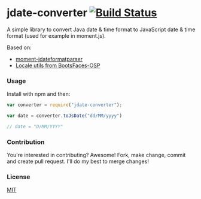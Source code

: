 # jdate-converter [![Build Status](https://travis-ci.org/elwin013/jdate-converter.svg?branch=master)](https://travis-ci.org/elwin013/jdate-converter)

A simple library to convert Java date & time format to JavaScript date & time format (used for example in moment.js).

Based on: 
 * [moment-jdateformatparser](https://github.com/MadMG/moment-jdateformatparser)
 * [Locale utils from BootsFaces-OSP](https://github.com/TheCoder4eu/BootsFaces-OSP/blob/master/src/main/java/net/bootsfaces/utils/LocaleUtils.java)

### Usage
Install with npm and then:

```javascript
var converter = require("jdate-converter");

var date = converter.toJsDate("dd/MM/yyyy")

// date = "D/MM/YYYY"

```

### Contribution
You're interested in contributing? Awesome! Fork, make change, commit and create
pull request. I'll do my best to merge changes!

### License
[MIT](/LICENSE)